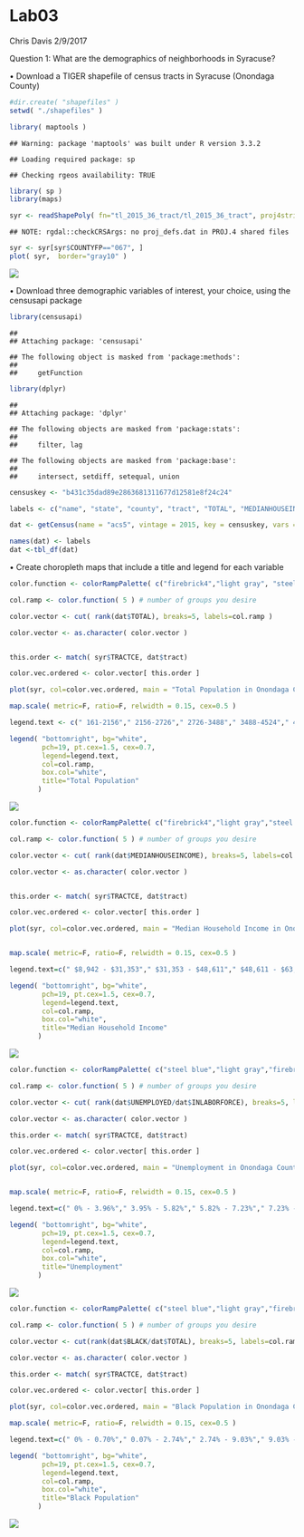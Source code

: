 Lab03
================
Chris Davis
2/9/2017

Question 1: What are the demographics of neighborhoods in Syracuse?

• Download a TIGER shapefile of census tracts in Syracuse (Onondaga County)

``` r
#dir.create( "shapefiles" )
setwd( "./shapefiles" )

library( maptools )
```

    ## Warning: package 'maptools' was built under R version 3.3.2

    ## Loading required package: sp

    ## Checking rgeos availability: TRUE

``` r
library( sp )
library(maps)

syr <- readShapePoly( fn="tl_2015_36_tract/tl_2015_36_tract", proj4string=CRS("+proj=longlat +datum=WGS84") ) #had to download manually
```

    ## NOTE: rgdal::checkCRSArgs: no proj_defs.dat in PROJ.4 shared files

``` r
syr <- syr[syr$COUNTYFP=="067", ]
plot( syr,  border="gray10" )
```

![](Lab03_files/figure-markdown_github/unnamed-chunk-1-1.png)

• Download three demographic variables of interest, your choice, using the censusapi package

``` r
library(censusapi)
```

    ## 
    ## Attaching package: 'censusapi'

    ## The following object is masked from 'package:methods':
    ## 
    ##     getFunction

``` r
library(dplyr)
```

    ## 
    ## Attaching package: 'dplyr'

    ## The following objects are masked from 'package:stats':
    ## 
    ##     filter, lag

    ## The following objects are masked from 'package:base':
    ## 
    ##     intersect, setdiff, setequal, union

``` r
censuskey <- "b431c35dad89e2863681311677d12581e8f24c24"

labels <- c("name", "state", "county", "tract", "TOTAL", "MEDIANHOUSEINCOME", "BLACK", "UNEMPLOYED", "INLABORFORCE", "POVERTY")

dat <- getCensus(name = "acs5", vintage = 2015, key = censuskey, vars = c("NAME","B01001_001E", "B19013_001E", "B01001B_001E", "B23025_005E", "B23025_002E", "B17001_002E"), region = "tract:*", regionin = "state: 36 + county:067")

names(dat) <- labels
dat <-tbl_df(dat)
```

• Create choropleth maps that include a title and legend for each variable

``` r
color.function <- colorRampPalette( c("firebrick4","light gray", "steel blue") ) 

col.ramp <- color.function( 5 ) # number of groups you desire

color.vector <- cut( rank(dat$TOTAL), breaks=5, labels=col.ramp )

color.vector <- as.character( color.vector )


this.order <- match( syr$TRACTCE, dat$tract)

color.vec.ordered <- color.vector[ this.order ]

plot(syr, col=color.vec.ordered, main = "Total Population in Onondaga County: Note How Unhelpful")

map.scale( metric=F, ratio=F, relwidth = 0.15, cex=0.5 )

legend.text <- c(" 161-2156"," 2156-2726"," 2726-3488"," 3488-4524"," 4524-7790")

legend( "bottomright", bg="white",
        pch=19, pt.cex=1.5, cex=0.7,
        legend=legend.text, 
        col=col.ramp, 
        box.col="white",
        title="Total Population" 
       )
```

![](Lab03_files/figure-markdown_github/unnamed-chunk-3-1.png)

``` r
color.function <- colorRampPalette( c("firebrick4","light gray","steel blue") )  

col.ramp <- color.function( 5 ) # number of groups you desire

color.vector <- cut( rank(dat$MEDIANHOUSEINCOME), breaks=5, labels=col.ramp )

color.vector <- as.character( color.vector )


this.order <- match( syr$TRACTCE, dat$tract)

color.vec.ordered <- color.vector[ this.order ]

plot(syr, col=color.vec.ordered, main = "Median Household Income in Onondaga County")


map.scale( metric=F, ratio=F, relwidth = 0.15, cex=0.5 )

legend.text=c(" $8,942 - $31,353"," $31,353 - $48,611"," $48,611 - $63,013"," $63,013 - $75,357"," $75,357 - $125,724")

legend( "bottomright", bg="white",
        pch=19, pt.cex=1.5, cex=0.7,
        legend=legend.text, 
        col=col.ramp, 
        box.col="white",
        title="Median Household Income" 
       )
```

![](Lab03_files/figure-markdown_github/unnamed-chunk-4-1.png)

``` r
color.function <- colorRampPalette( c("steel blue","light gray","firebrick4" ) ) 

col.ramp <- color.function( 5 ) # number of groups you desire

color.vector <- cut( rank(dat$UNEMPLOYED/dat$INLABORFORCE), breaks=5, labels=col.ramp )

color.vector <- as.character( color.vector )

this.order <- match( syr$TRACTCE, dat$tract)

color.vec.ordered <- color.vector[ this.order ]

plot(syr, col=color.vec.ordered, main = "Unemployment in Onondaga County")


map.scale( metric=F, ratio=F, relwidth = 0.15, cex=0.5 )

legend.text=c(" 0% - 3.96%"," 3.95% - 5.82%"," 5.82% - 7.23%"," 7.23% - 10.44%"," 10.44% - 32.81%")

legend( "bottomright", bg="white",
        pch=19, pt.cex=1.5, cex=0.7,
        legend=legend.text, 
        col=col.ramp, 
        box.col="white",
        title="Unemployment" 
       )
```

![](Lab03_files/figure-markdown_github/unnamed-chunk-5-1.png)

``` r
color.function <- colorRampPalette( c("steel blue","light gray","firebrick4" ) ) 

col.ramp <- color.function( 5 ) # number of groups you desire

color.vector <- cut(rank(dat$BLACK/dat$TOTAL), breaks=5, labels=col.ramp )

color.vector <- as.character( color.vector )

this.order <- match( syr$TRACTCE, dat$tract)

color.vec.ordered <- color.vector[ this.order ]

plot(syr, col=color.vec.ordered, main = "Black Population in Onondaga County")

map.scale( metric=F, ratio=F, relwidth = 0.15, cex=0.5 )

legend.text=c(" 0% - 0.70%"," 0.07% - 2.74%"," 2.74% - 9.03%"," 9.03% - 23.99%"," 23.99% - 85.58%")

legend( "bottomright", bg="white",
        pch=19, pt.cex=1.5, cex=0.7,
        legend=legend.text, 
        col=col.ramp, 
        box.col="white",
        title="Black Population" 
       )
```

![](Lab03_files/figure-markdown_github/unnamed-chunk-6-1.png)
